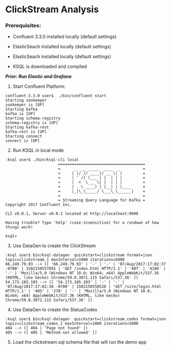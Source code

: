 # ClickStream Analysis



### Prerequisites:
- Confluent 3.3.0 installed locally (default settings)
- ElasticSeach installed locally (default settings)
- ElasticSeach installed locally (default settings)

- KSQL is downloaded and compiled

_**Prior: Run Elastic and Grafana**_

1. Start Confluent Platform: 
```
confluent-3.3.0 user$  ./bin/confluent start
Starting zookeeper
zookeeper is [UP]
Starting kafka
kafka is [UP]
Starting schema-registry
schema-registry is [UP]
Starting kafka-rest
kafka-rest is [UP]
Starting connect
connect is [UP]
```

2. Run KSQL in local mode
```
:ksql user$ ./bin/ksql-cli local
                       ======================================
                       =      _  __ _____  ____  _          =
                       =     | |/ // ____|/ __ \| |         =
                       =     | ' /| (___ | |  | | |         =
                       =     |  <  \___ \| |  | | |         =
                       =     | . \ ____) | |__| | |____     =
                       =     |_|\_\_____/ \___\_\______|    =
                       =                                    =
                       = Streaming Query Language for Kafka =
Copyright 2017 Confluent Inc.                         

CLI v0.0.1, Server v0.0.1 located at http://localhost:9098

Having trouble? Type 'help' (case-insensitive) for a rundown of how things work!

ksql>
``` 

3. Use DataGen to create the ClickStream
```
:ksql user$ bin/ksql-datagen  quickstart=clickstream format=json topic=clickstream_1 maxInterval=1000 iterations=5000
66.249.79.93 --> ([ '66.249.79.93' | '-' | '-' | '07/Aug/2017:17:02:37 -0700' | 1502150557891 | 'GET /index.html HTTP/1.1' | '407' | '4196' | '-' | 'Mozilla/5.0 (Windows NT 10.0; Win64; x64) AppleWebKit/537.36 (KHTML, like Gecko) Chrome/59.0.3071.115 Safari/537.36' ])
54.173.165.103 --> ([ '54.173.165.103' | '-' | '-' | '07/Aug/2017:17:02:38 -0700' | 1502150558520 | 'GET /site/login.html HTTP/1.1' | '405' | '278' | '-' | 'Mozilla/5.0 (Windows NT 10.0; Win64; x64) AppleWebKit/537.36 (KHTML, like Gecko) Chrome/59.0.3071.115 Safari/537.36' ])
```

4. Use DataGen to create the StatusCodes
```
:ksql user$ bin/ksql-datagen  quickstart=clickstream_codes format=json topic=clickstream_codes_1 maxInterval=1000 iterations=5000
404 --> ([ 404 | 'Page not found' ])
405 --> ([ 405 | 'Method not allowed' ])
```

5. Load the clickstream.sql schema file that will run the demo app
 







